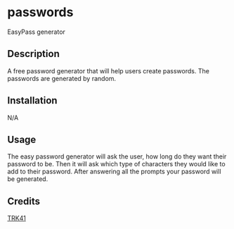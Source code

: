 # passwords
 EasyPass generator
## Description

A free password generator that will help users create passwords.
The passwords are generated by random.
 
## Installation

N/A

## Usage
The easy password generator will ask the user, how long do they want their password to be.
Then it will ask which type of characters they would like to add to their password.
After answering all the prompts your password will be generated.

## Credits
[TRK41](https://github.com/TRK41)